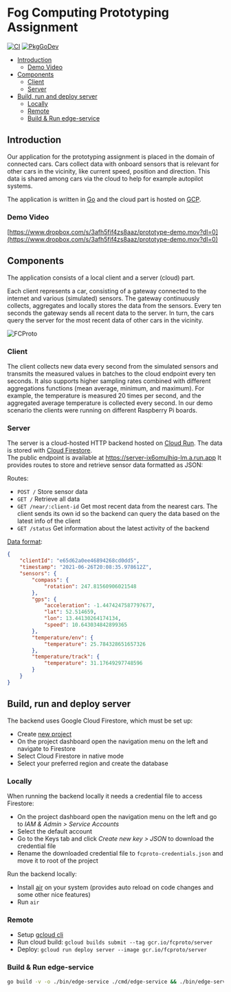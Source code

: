 # Fog Computing Prototyping Assignment
[![CI](https://github.com/fcproto/prototype/workflows/CI/badge.svg?branch=master)](https://github.com/fcproto/prototype/actions?query=workflow%3ACI+branch%3Amaster)
[![PkgGoDev](https://pkg.go.dev/badge/github.com/fcproto/prototype)](https://pkg.go.dev/github.com/fcproto/prototype)

- [Introduction](#introduction)
    * [Demo Video](#demo-video)
- [Components](#components)
    * [Client](#client)
    * [Server](#server)
- [Build, run and deploy server](#build--run-and-deploy-server)
    * [Locally](#locally)
    * [Remote](#remote)
    * [Build & Run edge-service](#build---run-edge-service)

## Introduction

Our application for the prototyping assignment is placed in the domain of connected cars.
Cars collect data with onboard sensors that is relevant for other cars in the vicinity, like current speed, position and direction.
This data is shared among cars via the cloud to help for example autopilot systems.

The application is written in [Go](https://golang.org/) and the cloud part is hosted on [GCP](https://cloud.google.com/).

### Demo Video

[https://www.dropbox.com/s/3afh5fif4zs8aaz/prototype-demo.mov?dl=0](https://www.dropbox.com/s/3afh5fif4zs8aaz/prototype-demo.mov?dl=0)

## Components

The application consists of a local client and a server (cloud) part.

Each client represents a car, consisting of a gateway connected to the internet and various (simulated) sensors.
The gateway continuously collects, aggregates and locally stores the data from the sensors.
Every ten seconds the gateway sends all recent data to the server.
In turn, the cars query the server for the most recent data of other cars in the vicinity.

![FCProto](https://user-images.githubusercontent.com/15909811/123540954-ecc34b80-d741-11eb-9419-3ae42e13ee89.png)

### Client

The client collects new data every second from the simulated sensors and transmits the measured values in batches to the cloud endpoint every ten seconds. It also supports higher sampling rates combined with different aggregations functions (mean average, minimum, and maximum). For example, the temperature is measured 20 times per second, and the aggregated average temperature is collected every second.
In our demo scenario the clients were running on different Raspberry Pi boards.

### Server

The server is a cloud-hosted HTTP backend hosted on [Cloud Run](https://cloud.google.com/run). The data is stored with [Cloud Firestore](https://firebase.google.com/docs/firestore).  
The public endpoint is available at https://server-ix6omulhiq-lm.a.run.app
It provides routes to store and retrieve sensor data formatted as JSON:

Routes:
- `POST /`  Store sensor data
- `GET /` Retrieve all data
- `GET /near/:client-id` Get most recent data from the nearest cars. The client sends its own id so the backend can query the data based on the latest info of the client
- `GET /status` Get information about the latest activity of the backend

[Data format](https://pkg.go.dev/github.com/fcproto/prototype@v0.0.0-20210627163231-16f2b268c81c/pkg/api#SensorData):
```json
{
    "clientId": "e65d62a0ee46894268cd0dd5",
    "timestamp": "2021-06-26T20:08:35.978612Z",
    "sensors": {
        "compass": {
            "rotation": 247.81560906021548
        },
        "gps": {
            "acceleration": -1.4474247587797677,
            "lat": 52.514659,
            "lon": 13.44130264174134,
            "speed": 10.643034842899365
        },
        "temperature/env": {
            "temperature": 25.784328651657326
        },
        "temperature/track": {
            "temperature": 31.17649297748596
        }
    }
}
```


## Build, run and deploy server

The backend uses Google Cloud Firestore, which must be set up:

- Create [new project](https://cloud.google.com/resource-manager/docs/creating-managing-projects)
- On the project dashboard open the navigation menu on the left and navigate to Firestore
- Select Cloud Firestore in native mode
- Select your preferred region and create the database

### Locally

When running the backend locally it needs a credential file to access Firestore:

- On the project dashboard open the navigation menu on the left and go to _IAM & Admin > Service Accounts_
- Select the default account
- Go to the Keys tab and click _Create new key > JSON_ to download the credential file
- Rename the downloaded credential file to `fcproto-credentials.json` and move it to root of the project

Run the backend locally:

- Install [air](https://github.com/cosmtrek/air) on your system (provides auto reload on code changes and some other nice features)
- Run `air`

### Remote

- Setup [gcloud cli](https://cloud.google.com/sdk/docs/quickstart)
- Run cloud build: `gcloud builds submit --tag gcr.io/fcproto/server`
- Deploy: `gcloud run deploy server --image gcr.io/fcproto/server`

### Build & Run edge-service

```bash
go build -v -o ./bin/edge-service ./cmd/edge-service && ./bin/edge-service
```
